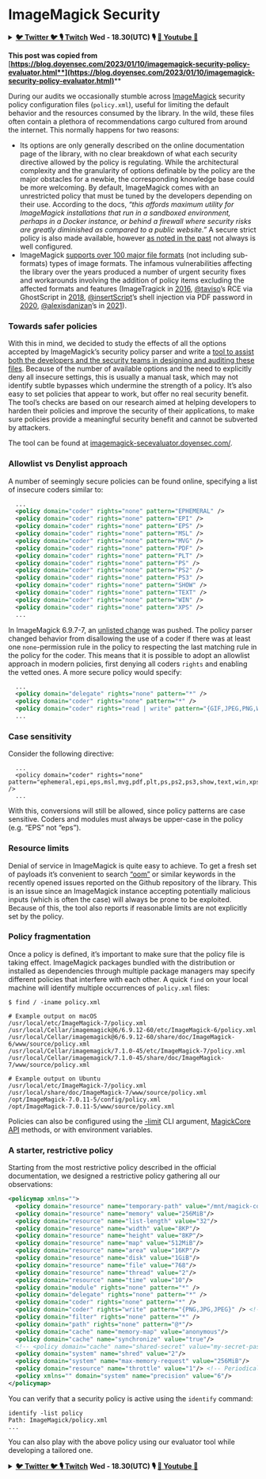 # ImageMagick Security

<details>

<summary><a href="https://twitter.com/carlospolopm"><strong>🐦 Twitter 🐦 </strong></a><a href="https://www.twitch.tv/hacktricks_live/schedule"><strong>🎙️ Twitch</strong></a> <strong>Wed - 18.30(UTC) 🎙️ </strong> <a href="https://www.youtube.com/@hacktricks_LIVE"><strong>🎥 Youtube 🎥</strong></a></summary>

* Do you work in a **cybersecurity company**? Do you want to see your **company advertised in HackTricks**? or do you want to have access to the **latest version of the PEASS or download HackTricks in PDF**? Check the [**SUBSCRIPTION PLANS**](https://github.com/sponsors/carlospolop)!
* Discover [**The PEASS Family**](https://opensea.io/collection/the-peass-family), our collection of exclusive [**NFTs**](https://opensea.io/collection/the-peass-family)
* Get the [**official PEASS & HackTricks swag**](https://peass.creator-spring.com)
* **Join the** [**💬**](https://emojipedia.org/speech-balloon/) [**Discord group**](https://discord.gg/hRep4RUj7f) or the [**telegram group**](https://t.me/peass) or **follow** me on **Twitter** [**🐦**](https://github.com/carlospolop/hacktricks/tree/7af18b62b3bdc423e11444677a6a73d4043511e9/\[https:/emojipedia.org/bird/README.md)[**@carlospolopm**](https://twitter.com/carlospolopm)**.**
* **Share your hacking tricks by submitting PRs to the** [**hacktricks repo**](https://github.com/carlospolop/hacktricks) **and** [**hacktricks-cloud repo**](https://github.com/carlospolop/hacktricks-cloud).

</details>

**This post was copied from** [**https://blog.doyensec.com/2023/01/10/imagemagick-security-policy-evaluator.html**](https://blog.doyensec.com/2023/01/10/imagemagick-security-policy-evaluator.html)****

During our audits we occasionally stumble across [ImageMagick](https://imagemagick.org/) security policy configuration files (`policy.xml`), useful for limiting the default behavior and the resources consumed by the library. In the wild, these files often contain a plethora of recommendations cargo cultured from around the internet. This normally happens for two reasons:

* Its options are only generally described on the online documentation page of the library, with no clear breakdown of what each security directive allowed by the policy is regulating. While the architectural complexity and the granularity of options definable by the policy are the major obstacles for a newbie, the corresponding knowledge base could be more welcoming. By default, ImageMagick comes with an unrestricted policy that must be tuned by the developers depending on their use. According to the docs, _“this affords maximum utility for ImageMagick installations that run in a sandboxed environment, perhaps in a Docker instance, or behind a firewall where security risks are greatly diminished as compared to a public website.”_ A secure strict policy is also made available, however [as noted in the past](https://www.synacktiv.com/en/publications/playing-with-imagetragick-like-its-2016.html) not always is well configured.
* ImageMagick [supports over 100 major file formats](https://imagemagick.org/script/formats.php#supported) (not including sub-formats) types of image formats. The infamous vulnerabilities affecting the library over the years produced a number of urgent security fixes and workarounds involving the addition of policy items excluding the affected formats and features (ImageTragick in [2016](https://imagetragick.com/), [@taviso](https://twitter.com/taviso)’s RCE via GhostScript in [2018](https://seclists.org/oss-sec/2018/q3/142), [@insertScript](https://twitter.com/insertScript)’s shell injection via PDF password in [2020](https://insert-script.blogspot.com/2020/11/imagemagick-shell-injection-via-pdf.html), [@alexisdanizan](https://twitter.com/alexisdanizan)’s in [2021](https://www.synacktiv.com/en/publications/playing-with-imagetragick-like-its-2016.html)).

### Towards safer policies <a href="#towards-safer-policies" id="towards-safer-policies"></a>

With this in mind, we decided to study the effects of all the options accepted by ImageMagick’s security policy parser and write a [tool to assist both the developers and the security teams in designing and auditing these files](https://imagemagick-secevaluator.doyensec.com/). Because of the number of available options and the need to explicitly deny all insecure settings, this is usually a manual task, which may not identify subtle bypasses which undermine the strength of a policy. It’s also easy to set policies that appear to work, but offer no real security benefit. The tool’s checks are based on our research aimed at helping developers to harden their policies and improve the security of their applications, to make sure policies provide a meaningful security benefit and cannot be subverted by attackers.

The tool can be found at [imagemagick-secevaluator.doyensec.com/](https://imagemagick-secevaluator.doyensec.com/).

### Allowlist vs Denylist approach <a href="#allowlist-vs-denylist-approach" id="allowlist-vs-denylist-approach"></a>

A number of seemingly secure policies can be found online, specifying a list of insecure coders similar to:

```xml
  ...
  <policy domain="coder" rights="none" pattern="EPHEMERAL" />
  <policy domain="coder" rights="none" pattern="EPI" />
  <policy domain="coder" rights="none" pattern="EPS" />
  <policy domain="coder" rights="none" pattern="MSL" />
  <policy domain="coder" rights="none" pattern="MVG" />
  <policy domain="coder" rights="none" pattern="PDF" />
  <policy domain="coder" rights="none" pattern="PLT" />
  <policy domain="coder" rights="none" pattern="PS" />
  <policy domain="coder" rights="none" pattern="PS2" />
  <policy domain="coder" rights="none" pattern="PS3" />
  <policy domain="coder" rights="none" pattern="SHOW" />
  <policy domain="coder" rights="none" pattern="TEXT" />
  <policy domain="coder" rights="none" pattern="WIN" />
  <policy domain="coder" rights="none" pattern="XPS" />
  ...
```

In ImageMagick 6.9.7-7, an [unlisted change](https://blog.awm.jp/2017/02/09/imagemagick-en/) was pushed. The policy parser changed behavior from disallowing the use of a coder if there was at least one `none`-permission rule in the policy to respecting the last matching rule in the policy for the coder. This means that it is possible to adopt an allowlist approach in modern policies, first denying all coders `rights` and enabling the vetted ones. A more secure policy would specify:

```xml
  ...
  <policy domain="delegate" rights="none" pattern="*" />
  <policy domain="coder" rights="none" pattern="*" />
  <policy domain="coder" rights="read | write" pattern="{GIF,JPEG,PNG,WEBP}" />
  ...
```

### Case sensitivity <a href="#case-sensitivity" id="case-sensitivity"></a>

Consider the following directive:

```
  ...
  <policy domain="coder" rights="none" pattern="ephemeral,epi,eps,msl,mvg,pdf,plt,ps,ps2,ps3,show,text,win,xps" />
  ...
```

With this, conversions will still be allowed, since policy patterns are case sensitive. Coders and modules must always be upper-case in the policy (e.g. “EPS” not “eps”).

### Resource limits <a href="#resource-limits" id="resource-limits"></a>

Denial of service in ImageMagick is quite easy to achieve. To get a fresh set of payloads it’s convenient to search [“oom”](https://github.com/ImageMagick/ImageMagick/issues?q=oom) or similar keywords in the recently opened issues reported on the Github repository of the library. This is an issue since an ImageMagick instance accepting potentially malicious inputs (which is often the case) will always be prone to be exploited. Because of this, the tool also reports if reasonable limits are not explicitly set by the policy.

### Policy fragmentation <a href="#policy-fragmentation" id="policy-fragmentation"></a>

Once a policy is defined, it’s important to make sure that the policy file is taking effect. ImageMagick packages bundled with the distribution or installed as dependencies through multiple package managers may specify different policies that interfere with each other. A quick `find` on your local machine will identify multiple occurrences of `policy.xml` files:

```shell-session
$ find / -iname policy.xml

# Example output on macOS
/usr/local/etc/ImageMagick-7/policy.xml
/usr/local/Cellar/imagemagick@6/6.9.12-60/etc/ImageMagick-6/policy.xml
/usr/local/Cellar/imagemagick@6/6.9.12-60/share/doc/ImageMagick-6/www/source/policy.xml
/usr/local/Cellar/imagemagick/7.1.0-45/etc/ImageMagick-7/policy.xml
/usr/local/Cellar/imagemagick/7.1.0-45/share/doc/ImageMagick-7/www/source/policy.xml

# Example output on Ubuntu
/usr/local/etc/ImageMagick-7/policy.xml
/usr/local/share/doc/ImageMagick-7/www/source/policy.xml
/opt/ImageMagick-7.0.11-5/config/policy.xml
/opt/ImageMagick-7.0.11-5/www/source/policy.xml

```

Policies can also be configured using the [-limit](https://imagemagick.org/script/command-line-options.php#limit) CLI argument, [MagickCore API](https://imagemagick.org/api/resource.php#SetMagickResourceLimit) methods, or with environment variables.

### A starter, restrictive policy <a href="#a-starter-restrictive-policy" id="a-starter-restrictive-policy"></a>

Starting from the most restrictive policy described in the official documentation, we designed a restrictive policy gathering all our observations:

```xml
<policymap xmlns="">
  <policy domain="resource" name="temporary-path" value="/mnt/magick-conversions-with-restrictive-permissions"/> <!-- the location should only be accessible to the low-privileged user running ImageMagick -->
  <policy domain="resource" name="memory" value="256MiB"/>
  <policy domain="resource" name="list-length" value="32"/>
  <policy domain="resource" name="width" value="8KP"/>
  <policy domain="resource" name="height" value="8KP"/>
  <policy domain="resource" name="map" value="512MiB"/>
  <policy domain="resource" name="area" value="16KP"/>
  <policy domain="resource" name="disk" value="1GiB"/>
  <policy domain="resource" name="file" value="768"/>
  <policy domain="resource" name="thread" value="2"/>
  <policy domain="resource" name="time" value="10"/>
  <policy domain="module" rights="none" pattern="*" /> 
  <policy domain="delegate" rights="none" pattern="*" />
  <policy domain="coder" rights="none" pattern="*" /> 
  <policy domain="coder" rights="write" pattern="{PNG,JPG,JPEG}" /> <!-- your restricted set of acceptable formats, set your rights needs -->
  <policy domain="filter" rights="none" pattern="*" />
  <policy domain="path" rights="none" pattern="@*"/>
  <policy domain="cache" name="memory-map" value="anonymous"/>
  <policy domain="cache" name="synchronize" value="true"/>
  <!-- <policy domain="cache" name="shared-secret" value="my-secret-passphrase" stealth="True"/> Only needed for distributed pixel cache spanning multiple servers -->
  <policy domain="system" name="shred" value="2"/>
  <policy domain="system" name="max-memory-request" value="256MiB"/>
  <policy domain="resource" name="throttle" value="1"/> <!-- Periodically yield the CPU for at least the time specified in ms -->
  <policy xmlns="" domain="system" name="precision" value="6"/>
</policymap>
```

You can verify that a security policy is active using the `identify` command:

```
identify -list policy
Path: ImageMagick/policy.xml
...
```

You can also play with the above policy using our evaluator tool while developing a tailored one.





<details>

<summary><a href="https://twitter.com/carlospolopm"><strong>🐦 Twitter 🐦 </strong></a><a href="https://www.twitch.tv/hacktricks_live/schedule"><strong>🎙️ Twitch</strong></a> <strong>Wed - 18.30(UTC) 🎙️ </strong> <a href="https://www.youtube.com/@hacktricks_LIVE"><strong>🎥 Youtube 🎥</strong></a></summary>

* Do you work in a **cybersecurity company**? Do you want to see your **company advertised in HackTricks**? or do you want to have access to the **latest version of the PEASS or download HackTricks in PDF**? Check the [**SUBSCRIPTION PLANS**](https://github.com/sponsors/carlospolop)!
* Discover [**The PEASS Family**](https://opensea.io/collection/the-peass-family), our collection of exclusive [**NFTs**](https://opensea.io/collection/the-peass-family)
* Get the [**official PEASS & HackTricks swag**](https://peass.creator-spring.com)
* **Join the** [**💬**](https://emojipedia.org/speech-balloon/) [**Discord group**](https://discord.gg/hRep4RUj7f) or the [**telegram group**](https://t.me/peass) or **follow** me on **Twitter** [**🐦**](https://github.com/carlospolop/hacktricks/tree/7af18b62b3bdc423e11444677a6a73d4043511e9/\[https:/emojipedia.org/bird/README.md)[**@carlospolopm**](https://twitter.com/carlospolopm)**.**
* **Share your hacking tricks by submitting PRs to the** [**hacktricks repo**](https://github.com/carlospolop/hacktricks) **and** [**hacktricks-cloud repo**](https://github.com/carlospolop/hacktricks-cloud).

</details>
